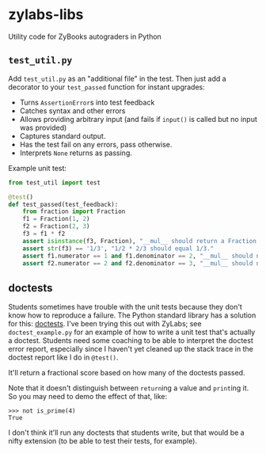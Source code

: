 # zylabs-libs
Utility code for ZyBooks autograders in Python

## `test_util.py`

Add `test_util.py` as an "additional file" in the test. Then just add a decorator to your `test_passed` function for instant upgrades:

* Turns `AssertionError`s into test feedback
* Catches syntax and other errors
* Allows providing arbitrary input (and fails if `input()` is called but no input was provided)
* Captures standard output.
* Has the test fail on any errors, pass otherwise.
* Interprets `None` returns as passing.

Example unit test:

```python
from test_util import test

@test()
def test_passed(test_feedback):
    from fraction import Fraction
    f1 = Fraction(1, 2)
    f2 = Fraction(2, 3)
    f3 = f1 * f2
    assert isinstance(f3, Fraction), "__mul__ should return a Fraction."
    assert str(f3) == '1/3', "1/2 * 2/3 should equal 1/3."
    assert f1.numerator == 1 and f1.denominator == 2, "__mul__ should not change 'self'."
    assert f2.numerator == 2 and f2.denominator == 3, "__mul__ should not change the other fraction."
```

## doctests

Students sometimes have trouble with the unit tests because they don't know how to reproduce a failure.
The Python standard library has a solution for this: [doctests](https://docs.python.org/3/library/doctest.html).
I've been trying this out with ZyLabs; see `doctest_example.py` for an example of how to write a unit test that's actually a doctest.
Students need some coaching to be able to interpret the doctest error report, especially since I haven't yet cleaned up the stack trace in the doctest report like I do in `@test()`.

It'll return a fractional score based on how many of the doctests passed.

Note that it doesn't distinguish between `return`ing a value and `print`ing it. So you may need to demo the effect of that, like:

```
>>> not is_prime(4)
True
```

I don't think it'll run any doctests that students write, but that would be a nifty extension (to be able to test their tests, for example).
